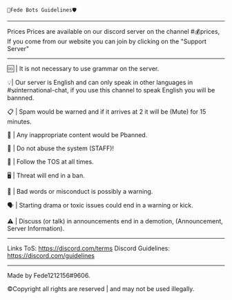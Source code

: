 

    🤖Fede Bots Guidelines🛡️

_________________________________________________________________________________________________________________________________________________________________________
Prices
Prices are available on our discord server on the channel #💰prices, If you come from our website you can join by clicking on the "Support Server" 


_________________________________________________________________________________________________________________________________________________________________________
🆒  | It is not necessary to use grammar on the server. 

💡| Our server is English and can only speak in other languages in #🕉️international-chat, if you use this channel to speak English you will be bannned. 

📋 | Spam would be warned and if it arrives at 2 it will be (Mute) for 15 minutes. 

🚨 | Any inappropriate content would be Pbanned. 

📍 | Do not abuse the  system (STAFF)!

📣 | Follow the TOS at all times. 

🖥️ | Threat will end in a ban. 

👀 | Bad words or misconduct  is possibly a warning. 

🗣️ | Starting drama or toxic issues could end in a warning or kick. 

⚠️ | Discuss (or talk) in announcements end in a demotion, (Announcement, Server Information). 

_________________________________________________________________________________________________________________________________________________________________________
Links
ToS: https://discord.com/terms
Discord Guidelines: https://discord.com/guidelines

_________________________________________________________________________________________________________________________________________________________________________

Made by Fede1212156#9606. 

©Copyright all rights are reserved | and may not be used illegally. 

